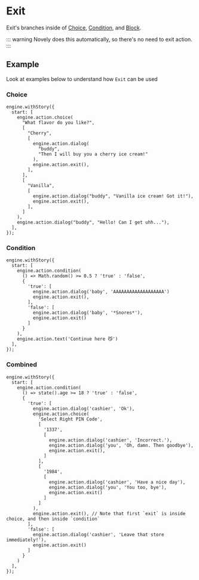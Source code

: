 # Exit

Exit's branches inside of [Choice](/guide/actions/choice.md), [Condition](/guide/actions/condition.md), and [Block](/guide/actions/block.md).

::: warning
Novely does this automatically, so there's no need to exit action.
:::

## Example

Look at examples below to understand how `Exit` can be used

### Choice

```ts{12,19}
engine.withStory({
  start: [
    engine.action.choice(
      "What flavor do you like?",
      [
        "Cherry",
        [
          engine.action.dialog(
            "buddy",
            "Then I will buy you a cherry ice cream!"
          ),
          engine.action.exit(),
        ],
      ],
      [
        "Vanilla",
        [
          engine.action.dialog("buddy", "Vanilla ice cream! Got it!"),
          engine.action.exit(),
        ],
      ]
    ),
    engine.action.dialog("buddy", "Hello! Can I get uhh..."),
  ],
});
```

### Condition

```ts{8,12}
engine.withStory({
  start: [
    engine.action.condition(
      () => Math.random() >= 0.5 ? 'true' : 'false',
      {
        'true': [
          engine.action.dialog('baby', 'AAAAAAAAAAAAAAAAAAA')
          engine.action.exit(),
        ],
        'false': [
          engine.action.dialog('baby', '*Snores*'),
          engine.action.exit()
        ]
      }
    ),
    engine.action.text('Continue here 😼')
  ],
});
```

### Combined

```ts{15,23,27,31}
engine.withStory({
  start: [
    engine.action.condition(
      () => state().age >= 18 ? 'true' : 'false',
      {
        'true': [
          engine.action.dialog('cashier', 'Ok'),
          engine.action.choice(
            'Select Right PIN Code',
            [
              '1337',
              [
                engine.action.dialog('cashier', 'Incorrect.'),
                engine.action.dialog('you', 'Oh, damn. Then goodbye'),
                engine.action.exit(),
              ]
            ],
            [
              '1984',
              [
                engine.action.dialog('cashier', 'Have a nice day'),
                engine.action.dialog('you', 'You too, bye'),
                engine.action.exit()
              ]
            ]
          ),
          engine.action.exit(), // Note that first `exit` is inside choice, and then inside `condition`
        ],
        'false': [
          engine.action.dialog('cashier', 'Leave that store immediately!'),
          engine.action.exit()
        ]
      }
    )
  ],
});
```
